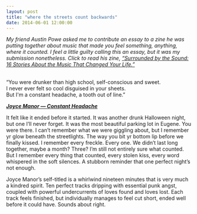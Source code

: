 ```yaml
---
layout: post
title: "where the streets count backwards"
date: 2014-06-01 12:00:00
---
```


_My friend Austin Powe asked me to contribute an essay to a zine he was putting together about music that made you feel something, anything, where it counted. I feel a little guilty calling this an essay, but it was my submission nonetheless. Click to read his zine, <a href='http://www.scribd.com/doc/229092173/Surrounded-by-the-Sound-16-Stories-About-the-Music-That-Changed-Your-Life' target="_blank">“Surrounded by the Sound: 16 Stories About the Music That Changed Your Life.”</a>_

<br>

<div class='blockquote'>
“You were drunker than high school, self-conscious and sweet. <br>
 I never ever felt so cool disguised in your sheets. <br>
But I'm a constant headache, a tooth out of line.” <br>

<b><i><a class='blockquote-caption' href='https://www.youtube.com/watch?v=EvIGgN-McsY'>Joyce Manor — Constant Headache</a></i></b>
</div>

It felt like it ended before it started. It was another drunk Halloween night, but one I’ll never forget. It was the most beautiful parking lot in Eugene. You were there. I can’t remember what we were giggling about, but I remember yr glow beneath the streetlights.
The way you bit yr bottom lip before we finally kissed.
I remember every freckle. Every one. We didn’t last long together, maybe a month? Three? I’m still not entirely sure what counted.
But I remember every thing that counted, every stolen kiss, every word whispered in the soft silences. A stubborn reminder that one perfect night’s not enough.

Joyce Manor’s self-titled is a whirlwind nineteen minutes that is very much a kindred spirit.
Ten perfect tracks dripping with essential punk angst, coupled with powerful undercurrents of loves found and loves lost.
Each track feels finished, but individually manages to feel cut short, ended well before it could have. Sounds about right.
